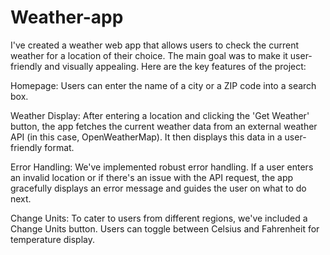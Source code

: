 # Weather-app

 I've created a weather web app that allows users to check the current weather for a location of their choice. The main goal was to make it user-friendly and visually appealing. Here are the key features of the project:

Homepage:  Users can enter the name of a city or a ZIP code into a search box.

Weather Display: After entering a location and clicking the 'Get Weather' button, the app fetches the current weather data from an external weather API (in this case, OpenWeatherMap). It then displays this data in a user-friendly format.

Error Handling: We've implemented robust error handling. If a user enters an invalid location or if there's an issue with the API request, the app gracefully displays an error message and guides the user on what to do next.

Change Units: To cater to users from different regions, we've included a Change Units button. Users can toggle between Celsius and Fahrenheit for temperature display.

